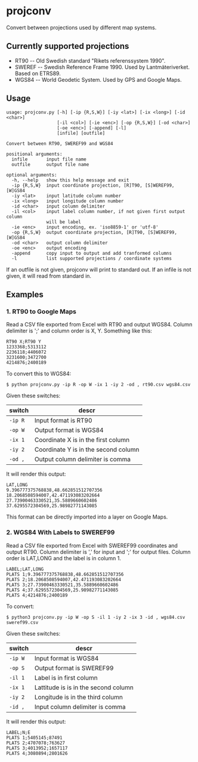 # projconv
Convert between projections used by different map systems.

## Currently supported projections
* RT90 -- Old Swedish standard "Rikets referenssystem 1990".
* SWEREF -- Swedish Reference Frame 1990. Used by Lantmäteriverket. Based on ETRS89.
* WGS84 -- World Geodetic System. Used by GPS and Google Maps.

## Usage
```
usage: projconv.py [-h] [-ip {R,S,W}] [-iy <lat>] [-ix <long>] [-id <char>]
                   [-il <col>] [-ie <enc>] [-op {R,S,W}] [-od <char>]
                   [-oe <enc>] [-append] [-l]
                   [infile] [outfile]

Convert between RT90, SWEREF99 and WGS84

positional arguments:
  infile       input file name
  outfile      output file name

optional arguments:
  -h, --help   show this help message and exit
  -ip {R,S,W}  input coordinate projection, [R]T90, [S]WEREF99, [W]GS84
  -iy <lat>    input latitude column number
  -ix <long>   input longitude column number
  -id <char>   input column delimiter
  -il <col>    input label column number, if not given first output column
               will be label
  -ie <enc>    input encoding, ex. 'iso8859-1' or 'utf-8'
  -op {R,S,W}  output coordinate projection, [R]T90, [S]WEREF99, [W]GS84
  -od <char>   output column delimiter
  -oe <enc>    output encoding
  -append      copy input to output and add tranformed columns
  -l           list supported projections / coordinate systems
```

If an outfile is not given, projconv will print to standard out. If an infile is not
given, it will read from standard in.

## Examples

### 1. RT90 to Google Maps
Read a CSV file exported from Excel with RT90 and output WGS84. Column
delimiter is ';' and column order is X, Y. Something like this:

```
RT90 X;RT90 Y
1233368;5313112
2236118;4406072
3231600;3472700
4214876;2400189
```

To convert this to WGS84:

```
$ python projconv.py -ip R -op W -ix 1 -iy 2 -od , rt90.csv wgs84.csv
```

Given these switches:

| switch   | descr                                |
|----------|--------------------------------------|
| `-ip R`  | Input format is RT90                 |
| `-op W`  | Output format is WGS84               |
| `-ix 1`  | Coordinate X is in the first column  |
| `-iy 2`  | Coordinate Y is in the second column |
| `-od ,`  | Output column delimiter is comma     |

It will render this output:

```
LAT,LONG
9.396777375768838,48.662851512707356
18.2068508594007,42.471193083202664
27.73900463330521,35.5889660602486
37.6295572304569,25.98982771143085
```

This format can be directly imported into a layer on Google Maps.

### 2. WGS84 With Labels to SWEREF99
Read a CSV file exported from Excel with SWEREF99 coordinates and output RT90. Column
delimiter is ',' for input and ';' for output files. Column order is LAT,LONG and the
label is in column 1.

```
LABEL;LAT,LONG
PLATS 1;9.396777375768838,48.662851512707356
PLATS 2;18.2068508594007,42.471193083202664
PLATS 3;27.73900463330521,35.5889660602486
PLATS 4;37.6295572304569,25.98982771143085
PLATS 4;4214876;2400189
```

To convert:

```
$ python3 projconv.py -ip W -op S -il 1 -iy 2 -ix 3 -id , wgs84.csv sweref99.csv
```

Given these switches:

| switch   | descr                                |
|----------|--------------------------------------|
| `-ip W`  | Input format is WGS84                | 
| `-op S`  | Output format is SWEREF99            |
| `-il 1`  | Label is in first column             |
| `-ix 1`  | Lattitude is is in the second column |
| `-iy 2`  | Longitude is in the third column     |
| `-id ,`  | Input column delimiter is comma      |

It will render this output:

```
LABEL;N;E
PLATS 1;5405145;87491
PLATS 2;4707078;763627
PLATS 3;4013952;1657117
PLATS 4;3080894;2801626
```
